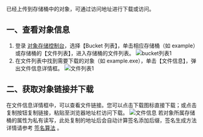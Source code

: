 已经上传到存储桶中的对象，可通过访问地址进行下载或访问。
## 一、查看对象信息
1. 登录 [对象存储控制台](http://console.tce.fsphere.cn/cos4)，选择【Bucket 列表】，单击相应存储桶（如 example）或存储桶的【文件列表】，进入存储桶的文件列表。
![bucket列表1](http://imgcache.tcecqpoc.fsphere.cn/image/mc.qcloudimg.com/static/img/cdab7e81e5ce4be145fcce37b6ef5d84/image.png)
2. 在文件列表中找到需要下载的对象（如 example.exe），单击【文件信息】，弹出文件信息详情框。
![文件列表1](http://imgcache.tcecqpoc.fsphere.cn/image/mc.qcloudimg.com/static/img/c85e17ea7fe2e69b53970015624bc6ee/image.png)
## 二、获取对象链接并下载
在文件信息详情框中，可以查看文件链接。您可以点击下载图标直接下载；或点击复制按钮复制链接，粘贴至浏览器地址栏访问下载。
![文件信息](http://imgcache.tcecqpoc.fsphere.cn/image/mc.qcloudimg.com/static/img/9f0b0cd7660bc6334a07906b5a00c28b/image.png)
若对象所属存储桶的属性为私有读写，此处复制的地址后会自动计算签名添加后缀，签名生成方法详情请参考 [签名算法](http://tcecqpoc.fsphere.cn/document/product/436/6054) 。

